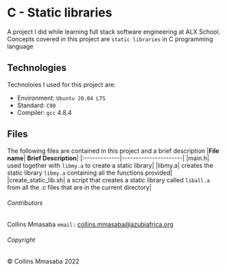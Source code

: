 # C - Static libraries
A project I did while learning full stack software engineering at ALX School. Concepts covered in this project are `static libraries` in C programming language

## Technologies
Technoloies I used for this project are:
- Environment: `Ubuntu 20.04 LTS`
- Standard: `C90`
- Compiler: `gcc` 4.8.4

## Files
The following files are contained in this project and a brief description
|**File name**| **Brief Description**|
|:-------------|----------------------|
|main.h| used together with `libmy.a` to create a static library|
|libmy.a| creates the static library `libmy.a` containing all the functions provided|
|create_static_lib.sh| a script that creates a static library called `liball.a` from all the .c files that are in the current directory|

###### Contributors ######
Collins Mmasaba 
`email:` <collins.mmasaba@azubiafrica.org>

###### Copyright ######
© Collins Mmasaba 2022
